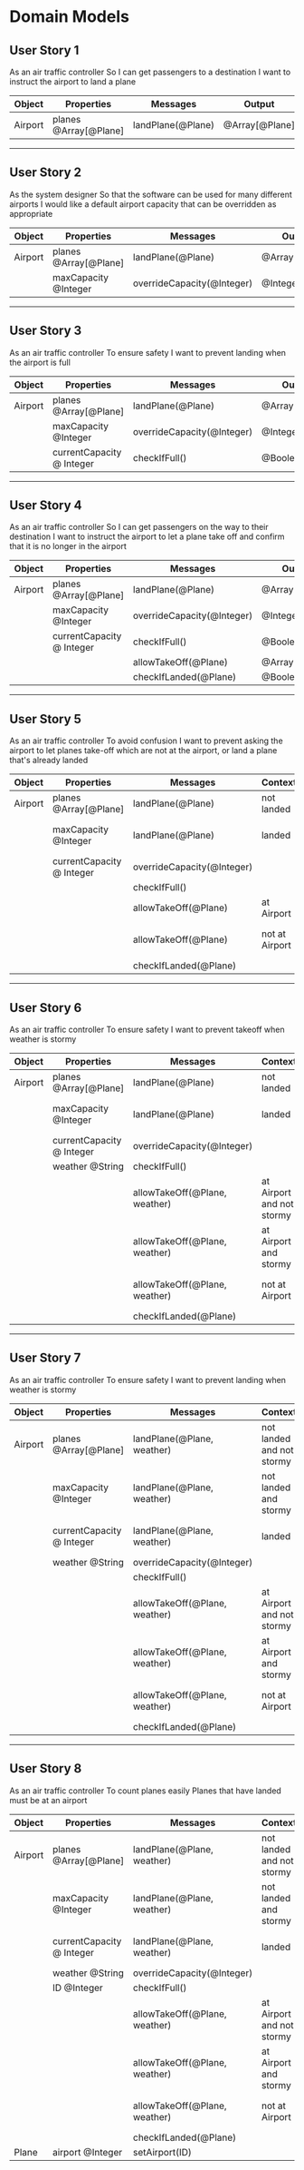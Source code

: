 # Domain Models

## User Story 1
As an air traffic controller
So I can get passengers to a destination
I want to instruct the airport to land a plane


| Object | Properties | Messages | Output |
| -------| ------------- | ------------- | ------ |
| Airport | planes @Array[@Plane] | landPlane(@Plane) | @Array[@Plane] | 

---

## User Story 2
As the system designer
So that the software can be used for many different airports
I would like a default airport capacity that can be overridden as appropriate

| Object | Properties | Messages | Output |
| -------| ------------- | ------------- | ------ |
| Airport | planes @Array[@Plane] | landPlane(@Plane) | @Array[@Plane] | 
|| maxCapacity @Integer | overrideCapacity(@Integer) | @Integer | 

---

## User Story 3
As an air traffic controller
To ensure safety
I want to prevent landing when the airport is full

| Object | Properties | Messages | Output |
| -------| ------------- | ------------- | ------ |
| Airport | planes @Array[@Plane] | landPlane(@Plane) | @Array[@Plane] | 
|| maxCapacity @Integer | overrideCapacity(@Integer) | @Integer | 
|| currentCapacity @ Integer | checkIfFull() | @Boolean |

---

## User Story 4
As an air traffic controller
So I can get passengers on the way to their destination
I want to instruct the airport to let a plane take off and confirm that it is no longer in the airport

| Object | Properties | Messages | Output |
| -------| ------------- | ------------- | ------ |
| Airport | planes @Array[@Plane] | landPlane(@Plane) | @Array[@Plane] | 
|| maxCapacity @Integer | overrideCapacity(@Integer) | @Integer | 
|| currentCapacity @ Integer | checkIfFull() | @Boolean |
||| allowTakeOff(@Plane) | @Array[@Plane] |
||| checkIfLanded(@Plane) | @Boolean |

---

## User Story 5
As an air traffic controller
To avoid confusion
I want to prevent asking the airport to let planes take-off which are not at the airport, or land a plane that's already landed

| Object | Properties | Messages | Context | Output |
| -------| ------------- | ------------- | ------ | --- |
| Airport | planes @Array[@Plane] | landPlane(@Plane) | not landed| @Array[@Plane] | 
|| maxCapacity @Integer | landPlane(@Plane) | landed | @String "Plane has already landed" | 
|| currentCapacity @ Integer | overrideCapacity(@Integer) || @Integer | 
||  | checkIfFull() || @Boolean |
||| allowTakeOff(@Plane) | at Airport | @Array[@Plane] |
||| allowTakeOff(@Plane) | not at Airport | @String "Plane isn't currently here" |
||| checkIfLanded(@Plane) || @Boolean |

---

## User Story 6
As an air traffic controller
To ensure safety
I want to prevent takeoff when weather is stormy

| Object | Properties | Messages | Context | Output |
| -------| ------------- | ------------- | ------ | --- |
| Airport | planes @Array[@Plane] | landPlane(@Plane) | not landed| @Array[@Plane] | 
|| maxCapacity @Integer | landPlane(@Plane) | landed | @String "Plane has already landed" | 
|| currentCapacity @ Integer | overrideCapacity(@Integer) || @Integer | 
|| weather @String | checkIfFull() || @Boolean |
||| allowTakeOff(@Plane, weather) | at Airport and not stormy | @Array[@Plane] |
||| allowTakeOff(@Plane, weather) | at Airport and stormy | @String "Weather isn't suitable for takeoff |
||| allowTakeOff(@Plane, weather) | not at Airport | @String "Plane isn't currently here" |
||| checkIfLanded(@Plane) || @Boolean |

---

## User Story 7
As an air traffic controller
To ensure safety
I want to prevent landing when weather is stormy

| Object | Properties | Messages | Context | Output |
| -------| ------------- | ------------- | ------ | --- |
| Airport | planes @Array[@Plane] | landPlane(@Plane, weather) | not landed and not stormy | @Array[@Plane] |
|| maxCapacity @Integer | landPlane(@Plane, weather) | not landed and stormy | @String "Weather not suitable for landing" | 
|| currentCapacity @ Integer | landPlane(@Plane, weather) | landed | @String "Plane has already landed" | 
|| weather @String | overrideCapacity(@Integer) || @Integer | 
||| checkIfFull() || @Boolean |
||| allowTakeOff(@Plane, weather) | at Airport and not stormy | @Array[@Plane] |
||| allowTakeOff(@Plane, weather) | at Airport and stormy | @String "Weather isn't suitable for takeoff |
||| allowTakeOff(@Plane, weather) | not at Airport | @String "Plane isn't currently here" |
||| checkIfLanded(@Plane) || @Boolean |

---

## User Story 8
As an air traffic controller
To count planes easily
Planes that have landed must be at an airport

| Object | Properties | Messages | Context | Output |
| -------| ------------- | ------------- | ------ | --- |
| Airport | planes @Array[@Plane] | landPlane(@Plane, weather) | not landed and not stormy | @Array[@Plane] |
|| maxCapacity @Integer | landPlane(@Plane, weather) | not landed and stormy | @String "Weather not suitable for landing" | 
|| currentCapacity @ Integer | landPlane(@Plane, weather) | landed | @String "Plane has already landed" | 
|| weather @String | overrideCapacity(@Integer) || @Integer | 
|| ID @Integer | checkIfFull() || @Boolean |
||| allowTakeOff(@Plane, weather) | at Airport and not stormy | @Array[@Plane] |
||| allowTakeOff(@Plane, weather) | at Airport and stormy | @String "Weather isn't suitable for takeoff |
||| allowTakeOff(@Plane, weather) | not at Airport | @String "Plane isn't currently here" |
||| checkIfLanded(@Plane) || @Boolean |
| Plane | airport @Integer | setAirport(ID) || @Integer | 